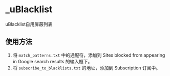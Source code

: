 # _uBlacklist
uBlacklist自用屏蔽列表

## 使用方法
1. 将 `match_patterns.txt` 中的通配符，添加到 Sites blocked from appearing in Google search results 的输入框下。
2. 将 `subscribe_to_blacklists.txt` 的地址，添加到 Subscription 订阅中。

